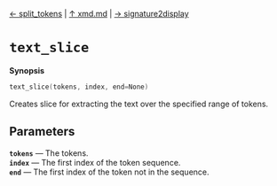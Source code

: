 [&#8592; split_tokens](xmd--split_tokens.md) | [&#8593; xmd.md](xmd.md) | [&#8594; signature2display](xmd--signature2display.md)
# `text_slice`
**Synopsis**

```cpp
text_slice(tokens, index, end=None)
```

Creates slice for extracting the text over the specified range of tokens.


## Parameters
**`tokens`** &#8213; The tokens.  
**`index`** &#8213; The first index of the token sequence.  
**`end`** &#8213; The first index of the token not in the sequence.  

